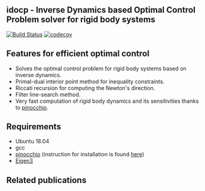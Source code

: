 ## idocp - Inverse Dynamics based Optimal Control Problem solver for rigid body systems 

[![Build Status](https://travis-ci.com/mayataka/IDOCP.svg?token=fusqwLK1c8Q529AAxFz6&branch=master)](https://travis-ci.com/mayataka/IDOCP)
[![codecov](https://codecov.io/gh/mayataka/IDOCP/branch/master/graph/badge.svg?token=UOWOF0XO51)](https://codecov.io/gh/mayataka/IDOCP)

## Features for efficient optimal control 
- Solves the optimal control problem for rigid body systems based on inverse dynamics.
- Primal-dual interior point method for inequality constraints.
- Riccati recursion for computing the Newton's direction.
- Filter line-search method.
- Very fast computation of rigid body dynamics and its sensitivities thanks to [pinocchio](https://github.com/stack-of-tasks/pinocchio).


## Requirements
- Ubuntu 18.04 
- gcc
- [pinocchio](https://github.com/stack-of-tasks/pinocchio) (instruction for installation is found [here](https://stack-of-tasks.github.io/pinocchio/download.html))
- [Eigen3](https://stack-of-tasks.github.io/pinocchio/download.html)  


## Related publications

